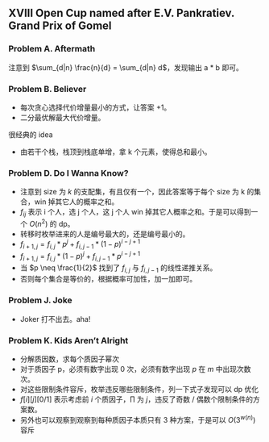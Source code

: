 ## XVIII Open Cup named after E.V. Pankratiev. Grand Prix of Gomel

### Problem A. Aftermath

注意到 $\sum_{d|n} \frac{n}{d} = \sum_{d|n} d$，发现输出 a * b 即可。

### Problem B. Believer

* 每次贪心选择代价增量最小的方式，让答案 +1。
* 二分最优解最大代价增量。

很经典的 idea

* 由若干个栈，栈顶到栈底单增，拿 k 个元素，使得总和最小。

### Problem D. Do I Wanna Know?

* 注意到 size 为 $k$ 的支配集，有且仅有一个，因此答案等于每个 size 为 k 的集合，win 掉其它人的概率之和。
* $f_{ij}$ 表示 i 个人，选 j 个人，这 j 个人 win 掉其它人概率之和。于是可以得到一个 $O(n^2)$ 的 dp。
* 转移时枚举进来的人是编号最大的，还是编号最小的。
* $f_{i+1,j} = f_{i,j} * p^j + f_{i,j-1} * (1-p)^{i-j+1}$
* $f_{i+1,j} = f_{i,j} * (1-p)^j + f_{i,j-1} * p^{i-j+1}$
* 当 $p \neq \frac{1}{2}$ 找到了 $f_{i,j}$ 与 $f_{i,j-1}$ 的线性递推关系。
* 否则每个集合是等价的，根据概率可加性，加一加即可。

### Problem J. Joke

* Joker 打不出去。aha!

### Problem K. Kids Aren’t Alright

* 分解质因数，求每个质因子幂次
* 对于质因子 p，必须有数字出现 0 次，必须有数字出现  $p$ 在 $m$ 中出现次数次。
* 对这些限制条件容斥，枚举违反哪些限制条件，列一下式子发现可以 dp 优化
* $f[i][j][0/1]$ 表示考虑前 $i$ 个质因子，$\prod$ 为 $j$，违反了奇数 / 偶数个限制条件的方案数。
* 另外也可以观察到观察到每种质因子本质只有 3 种方案，于是可以 $O(3^{w(n)})$ 容斥


